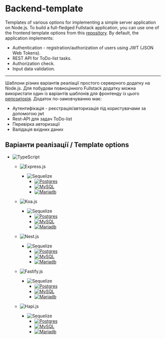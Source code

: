 # Backend-template

Templates of various options for implementing a simple server application on Node.js.
To build a full-fledged Fullstack application, you can use one of the frontend template options from this [repository](https://github.com/Smaylukk/frontend-template).
By default, the application implements:

- Authentication - registration/authorization of users using JWT (JSON Web Tokens).
- REST API for ToDo-list tasks.
- Authorization check.
- Input data validation.

---

Шаблони різних варіантів реаліації простого серверного додатку на Node.js.
Для побудови повноцінного Fullstack додатку можна використати один із варіантів шаблонів для фронтенду із цього [репозиторія](https://github.com/Smaylukk/frontend-template).
Додаток по-замовчуванню має:

- Аутентифікація - реєстрація/авторизація під користувачами за допомогою jwt
- Rest-API для задач ToDo-list
- Перевірка авторизації
- Валідація вхідних даних

## Варіанти реалізації / Template options

- ![TypeScript](https://img.shields.io/badge/typescript-%23007ACC.svg?style=for-the-badge&logo=typescript&logoColor=white)
  - ![Express.js](https://img.shields.io/badge/express.js-%23404d59.svg?style=for-the-badge&logo=express&logoColor=%2361DAFB)
    - ![Sequelize](https://img.shields.io/badge/Sequelize-52B0E7?style=for-the-badge&logo=Sequelize&logoColor=white)
      - [![Postgres](https://img.shields.io/badge/postgres-%23316192.svg?style=for-the-badge&logo=postgresql&logoColor=white)](https://github.com/Smaylukk/backend-template/tree/express/ts-express-seq-pg-auth)
      - [![MySQL](https://img.shields.io/badge/MySQL-ffC841?style=for-the-badge&logo=mysql&logoColor=black)](https://github.com/Smaylukk/backend-template/tree/express/ts-express-seq-mysql-auth)
      * [![Mariadb](https://img.shields.io/badge/MariaDB-003545?style=for-the-badge&logo=mariadb&logoColor=white)](https://github.com/Smaylukk/backend-template/tree/express/ts-express-seq-mariadb-auth)

  - ![Koa.js](https://img.shields.io/badge/koa.js-%234d59.svg?style=for-the-badge&logoColor=%2361DAFB)
    - ![Sequelize](https://img.shields.io/badge/Sequelize-52B0E7?style=for-the-badge&logo=Sequelize&logoColor=white)
      - [![Postgres](https://img.shields.io/badge/postgres-%23316192.svg?style=for-the-badge&logo=postgresql&logoColor=white)](https://github.com/Smaylukk/backend-template/tree/koa/ts-koa-seq-pg-auth)
      - [![MySQL](https://img.shields.io/badge/MySQL-ffC841?style=for-the-badge&logo=mysql&logoColor=black)](https://github.com/Smaylukk/backend-template/tree/koa/ts-koa-seq-mysql-auth)
      - [![Mariadb](https://img.shields.io/badge/MariaDB-003545?style=for-the-badge&logo=mariadb&logoColor=white)](https://github.com/Smaylukk/backend-template/tree/express/ts-koa-seq-mariadb-auth)
  - ![Nest.js](https://img.shields.io/badge/nestjs-E0234E?style=for-the-badge&logo=nestjs&logoColor=white)
    - ![Sequelize](https://img.shields.io/badge/Sequelize-52B0E7?style=for-the-badge&logo=Sequelize&logoColor=white)
      - [![Postgres](https://img.shields.io/badge/postgres-%23316192.svg?style=for-the-badge&logo=postgresql&logoColor=white)](https://github.com/Smaylukk/backend-template/tree/nest/ts-nest-seq-pg-auth)
      - [![MySQL](https://img.shields.io/badge/MySQL-ffC841?style=for-the-badge&logo=mysql&logoColor=black)](https://github.com/Smaylukk/backend-template/tree/nest/ts-nest-seq-mysql-auth)
      - [![Mariadb](https://img.shields.io/badge/MariaDB-003545?style=for-the-badge&logo=mariadb&logoColor=white)](https://github.com/Smaylukk/backend-template/tree/express/ts-nest-seq-mariadb-auth)
  - ![Fastify.js](https://img.shields.io/badge/fastify-202020?style=for-the-badge&logo=fastify&logoColor=white)
    - ![Sequelize](https://img.shields.io/badge/Sequelize-52B0E7?style=for-the-badge&logo=Sequelize&logoColor=white)
      - [![Postgres](https://img.shields.io/badge/postgres-%23316192.svg?style=for-the-badge&logo=postgresql&logoColor=white)](https://github.com/Smaylukk/backend-template/tree/fastify/ts-fastify-seq-pg-auth)
      - [![MySQL](https://img.shields.io/badge/MySQL-ffC841?style=for-the-badge&logo=mysql&logoColor=black)](https://github.com/Smaylukk/backend-template/tree/fastify/ts-fastify-seq-mysql-auth)
      - [![Mariadb](https://img.shields.io/badge/MariaDB-003545?style=for-the-badge&logo=mariadb&logoColor=white)](https://github.com/Smaylukk/backend-template/tree/express/ts-fastify-seq-mariadb-auth)
  - ![Hapi.js](https://img.shields.io/badge/hapi-123?style=for-the-badge&logo=hapi&logoColor=white)
    - ![Sequelize](https://img.shields.io/badge/Sequelize-52B0E7?style=for-the-badge&logo=Sequelize&logoColor=white)
      - [![Postgres](https://img.shields.io/badge/postgres-%23316192.svg?style=for-the-badge&logo=postgresql&logoColor=white)](https://github.com/Smaylukk/backend-template/tree/hapi/ts-hapi-seq-pg-auth)
      - [![MySQL](https://img.shields.io/badge/MySQL-ffC841?style=for-the-badge&logo=mysql&logoColor=black)](https://github.com/Smaylukk/backend-template/tree/hapi/ts-hapi-seq-mysql-auth)
      - [![Mariadb](https://img.shields.io/badge/MariaDB-003545?style=for-the-badge&logo=mariadb&logoColor=white)](https://github.com/Smaylukk/backend-template/tree/express/ts-hapi-seq-mariadb-auth)
